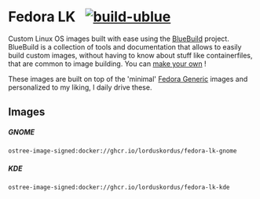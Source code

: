 # Fedora LK &nbsp; [![build-ublue](https://github.com/lorduskordus/fedora-lk/actions/workflows/build.yml/badge.svg)](https://github.com/lorduskordus/fedora-lk/actions/workflows/build.yml)

Custom Linux OS images built with ease using the [BlueBuild](https://blue-build.org/) project. BlueBuild is a collection of tools and documentation that allows to easily build custom images, without having to know about stuff like containerfiles, that are common to image building. You can [make your own](https://blue-build.org/how-to/setup/) !

These images are built on top of the 'minimal' [Fedora Generic](https://github.com/lorduskordus/fedora-generic) images and personalized to my liking, I daily drive these.

## Images

##### GNOME
```
ostree-image-signed:docker://ghcr.io/lorduskordus/fedora-lk-gnome
```
##### KDE
```
ostree-image-signed:docker://ghcr.io/lorduskordus/fedora-lk-kde
```